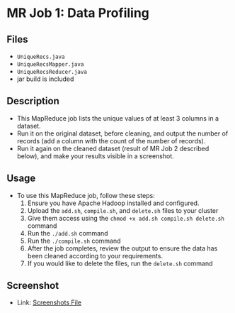 # MR Job 1: Data Profiling

## Files
   - `UniqueRecs.java`
   - `UniqueRecsMapper.java`
   - `UniqueRecsReducer.java`
   - jar build is included

## Description
   - This MapReduce job lists the unique values of at least 3 columns in a dataset.
   - Run it on the original dataset, before cleaning, and output the number of records (add a column with the count of the number of records).
   - Run it again on the cleaned dataset (result of MR Job 2 described below), and make your results visible in a screenshot.

## **Usage**
- To use this MapReduce job, follow these steps:
    1. Ensure you have Apache Hadoop installed and configured.
    2. Upload the `add.sh`, `compile.sh`, and `delete.sh` files to your cluster
    3. Give them access using the `chmod +x add.sh compile.sh delete.sh` command
    4. Run the `./add.sh` command
    5. Run the `./compile.sh` command
    6. After the job completes, review the output to ensure the data has been cleaned according to your requirements.
    7. If you would like to delete the files, run the `delete.sh` command


## Screenshot
   - Link: [Screenshots File](../../screenshots/Eli%20Edme/data_profiling/)
